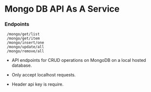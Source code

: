 # Mongo DB API As A Service

### Endpoints

` /mongo/get/list `\
` /mongo/get/item `\
` /mongo/insert/one `\
` /mongo/update/all `\
` /mongo/remove/all `


- API endpoints for CRUD operations on MongoDB on a local hosted database.

- Only accept localhost requests.

- Header api key is require.

